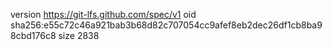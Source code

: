 version https://git-lfs.github.com/spec/v1
oid sha256:e55c72c46a921bab3b68d82c707054cc9afef8eb2dec26df1cb8ba98cbd176c8
size 2838
